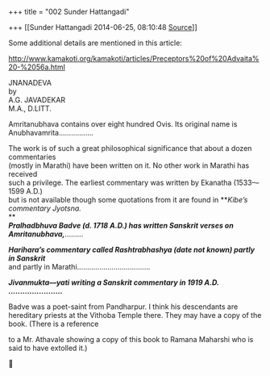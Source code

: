 +++
title = "002 Sunder Hattangadi"

+++
[[Sunder Hattangadi	2014-06-25, 08:10:48 [Source](https://groups.google.com/g/samskrita/c/WkIakF6H0m0)]]



Some additional details are mentioned in this article:

  

<http://www.kamakoti.org/kamakoti/articles/Preceptors%20of%20Advaita%20-%2056a.html>

  

JNANADEVA  
by  
A.G. JAVADEKAR  
M.A., D.LITT.

  

Amritanubhava contains over eight hundred Ovis. Its original name is Anubhavamrita.................

  
The work is of such a great philosophical significance that about a dozen commentaries  
(mostly in Marathi) have been written on it. No other work in Marathi has received  
such a privilege. The earliest commentary was written by Ekanatha (1533––1599 A.D.)  
but is not available though some quotations from it are found in ***Kibe’s commentary Jyotsna.*  
**  
***Pralhadbhuva Badve (d. 1718 A.D.) has written Sanskrit verses on Amritanubhava,***.........  
  
***Harihara’s commentary called Rashtrabhashya (date not known) partly in Sanskrit***  
and partly in Marathi....................................

  
***Jivanmukta––yati writing a Sanskrit commentary in 1919 A.D. .......................***

  

Badve was a poet-saint from Pandharpur. I think his descendants are hereditary priests at the Vithoba Temple there. They may have a copy of the book. (There is a reference

to a Mr. Athavale showing a copy of this book to Ramana Maharshi who is said to have extolled it.)



